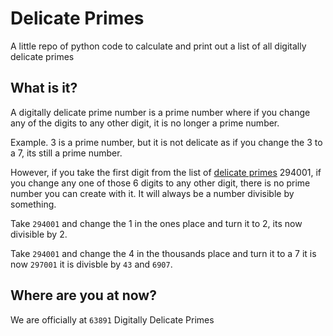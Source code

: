 # Delicate Primes

A little repo of python code to calculate and print out a list of all digitally delicate primes

## What is it?

A digitally delicate prime number is a prime number where if you change any of the digits to any other digit, it is no longer a prime number.

Example. 3 is a prime number, but it is not delicate as if you change the 3 to a 7, its still a prime number.

However, if you take the first digit from the list of [delicate primes](delicate-primes.txt) 294001, if you change any one of those 6 digits to any other digit, there is no prime number you can create with it. It will always be a number divisible by something.

Take `294001` and change the 1 in the ones place and turn it to 2, its now divisible by 2.

Take `294001` and change the 4 in the thousands place and turn it to a 7 it is now `297001` it is divisble by `43` and `6907`.

## Where are you at now?

We are officially at `63891` Digitally Delicate Primes

